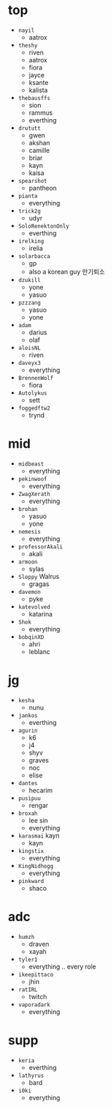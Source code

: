 # top
- `nayil`
	- aatrox
- `theshy`
	- riven
	- aatrox
	- fiora
	- jayce
	- ksante
	- kalista
- `thebausffs`
	- sion
	- rammus
	- everthing
- `drututt`
	- gwen
	- akshan
	- camille
	- briar
	- kayn
	- kaisa
- `spearshot`
	- pantheon
- `pianta`
	- everything
- `trick2g`
	- udyr
- `SoloRenektonOnly`
	- everthing
- `irelking`
	- irelia
- `solarbacca`
	- gp
	- also a korean guy 만기퇴소
- `dzukill`
	- yone
	- yasuo
- `pzzzang`
	- yasuo
	- yone
- `adam`
	- darius
	- olaf
- `aloisNL`
	- riven
- `daveyx3`
	- everything
- `BrennenWolf`
	- fiora
- `Autolykus`
	- sett
- `foggedftw2`
	- trynd

# mid
- `midbeast`
	- everything
- `pekinwoof`
	- everything
- `ZwagXerath`
	- everything
- `brohan`
	- yasuo
	- yone
- `nemesis`
	- everything
- `professorAkali`
	- akali
- `armoon`
	- sylas
- `Sloppy` Walrus
	- gragas
- `davemon`
	- pyke
- `katevolved`
	- katarina
- `Shok`
	- everything
- `bobqinXD`
	- ahri
	- leblanc

# jg
- `kesha`
	- nunu
- `jankos`
	- everthing
- `agurin`
	- k6
	- j4
	- shyv
	- graves
	- noc
	- elise
- `dantes`
	- hecarim
- `pusipuu`
	- rengar
- `broxah`
	- lee sin
	- everything
- `karasmai` kayn
	- kayn
- `kingstix`
	- everything
- `KingNidhogg`
	- everything
- `pinkward`
	- shaco

# adc
- `humzh`
	- draven
	- xayah
- `tyler1`
	- everything .. every role
- `ikeepittaco`
	- jhin
- `ratIRL`
	- twitch
- `vaporadark`
	- everything

# supp
- `keria`
	- everthing
- `lathyrus`
	- bard
- `i0ki`
	- everything


